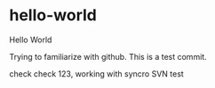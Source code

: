 # hello-world
Hello World

Trying to familiarize with github. This is a test commit.

check check 123, working with syncro SVN
test